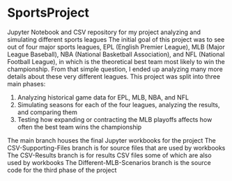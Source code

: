 # SportsProject
Jupyter Notebook and CSV repository for my project analyzing and simulating different sports leagues
The initial goal of this project was to see out of four major sports leagues, EPL (English Premier League), MLB (Major League Baseball), NBA (National Basketball Association), and NFL (National Football League), in which is the theoretical best team most likely to win the championship. 
From that simple question, I ended up analyzing many more details about these very different leagues. 
This project was split into three main phases:
1. Analyzing historical game data for EPL, MLB, NBA, and NFL
2. Simulating seasons for each of the four leagues, analyzing the results, and comparing them
3. Testing how expanding or contracting the MLB playoffs affects how often the best team wins the championship

The main branch houses the final Jupyter workbooks for the project
The CSV-Supporting-Files branch is for source files that are used by workbooks
The CSV-Results branch is for results CSV files some of which are also used by workbooks
The Different-MLB-Scenarios branch is the source code for the third phase of the project
